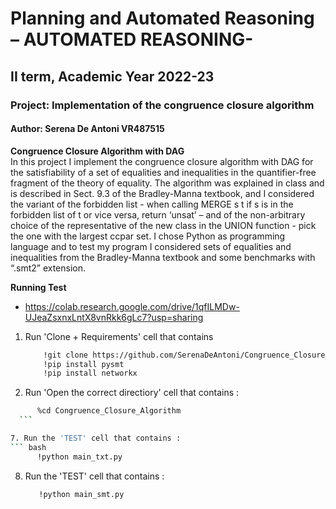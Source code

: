 # Planning and Automated Reasoning – AUTOMATED REASONING-
## II term, Academic Year 2022-23
### Project: Implementation of the congruence closure algorithm
#### Author: Serena De Antoni VR487515

**Congruence Closure Algorithm with DAG**  
In this project I implement the congruence closure algorithm with DAG for the satisfiability of a
set of equalities and inequalities in the quantifier-free fragment of the theory of equality. 
The algorithm was explained in class and is described in Sect. 9.3 of the Bradley-Manna textbook, and I considered the variant of the forbidden list - when calling MERGE s t if s is in the forbidden list of t or vice versa, return ‘unsat’ – and of the non-arbitrary choice of the representative of the new class in the UNION function - pick the one with the largest ccpar set.
I chose Python as programming language and to test my program I considered sets of equalities and inequalities from the Bradley-Manna textbook and some benchmarks with “.smt2” extension.

**Running Test**
- https://colab.research.google.com/drive/1qfILMDw-UJeaZsxnxLntX8vnRkk6gLc7?usp=sharing

1. Run 'Clone + Requirements' cell that contains
    ``` bash
        !git clone https://github.com/SerenaDeAntoni/Congruence_Closure_Algorithm.git
        !pip install pysmt
        !pip install networkx
    ```
3. Run 'Open the correct directiory' cell that contains :
  ``` bash
        %cd Congruence_Closure_Algorithm
    ```

7. Run the 'TEST' cell that contains :
  ``` bash
        !python main_txt.py
   ```
8. Run the 'TEST' cell that contains :
     ``` bash
        !python main_smt.py
   ```
   
